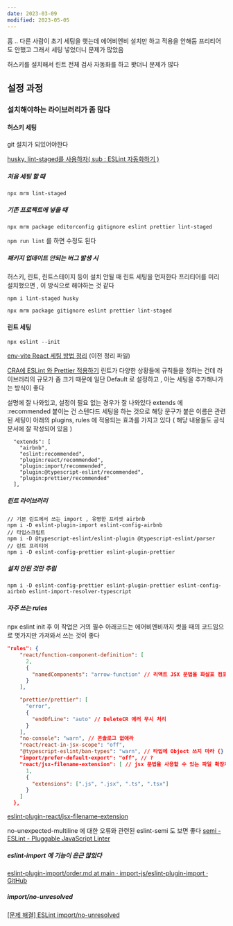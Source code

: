 ```yaml
---
date: 2023-03-09
modified: 2023-05-05
---
```


흠 .. 다른 사람이 초기 세팅을 햇는데 에어비엔비 설치만 하고 적용을 안해둠
프리티어도 안했고 그래서 세팅 넣었더니 문제가 많았음

허스키를 설치해서 린트 전체 검사 자동화를 하고 봣더니 문제가 많다

## 설정 과정

### 설치해야하는 라이브러리가 좀 많다

#### 허스키 세팅

git 설치가 되있어야한다

[husky, lint-staged를 사용하자( sub : ESLint 자동화하기 )](https://velog.io/@do_dadu/husky-lint-staged%EB%A5%BC-%EC%82%AC%EC%9A%A9%ED%95%98%EC%9E%90-sub-ESLint-%EC%9E%90%EB%8F%99%ED%99%94%ED%95%98%EA%B8%B0)

##### 처음 세팅 할 때

```
npx mrm lint-staged
```

##### 기존 프로젝트에 넣을 때

```
npx mrm package editorconfig gitignore eslint prettier lint-staged
```

`npm run lint` 를 하면 수정도 된다

##### 패키지 업데이트 안되는 버그 발생 시

허스키, 린트, 린트스테이지 등이 설치 안될 때
린트 세팅을 먼저한다
프리티어를 미리 설치했으면 , 이 방식으로 해야하는 것 같다

```
npm i lint-staged husky
```

```
npx mrm package gitignore eslint prettier lint-staged
```

#### 린트 세팅

```shell
npx eslint --init
```

[env-vite React 세팅 방법 정리](../../work/vite/915%20VIte%20번들러/env-vite%20React%20세팅%20방법%20정리) (이전 정리 파일)

[CRA에 ESLint 와 Prettier 적용하기](https://velog.io/@sonic/CRA%EC%97%90-ESLint-%EC%99%80-Prettier-%EC%A0%81%EC%9A%A9%ED%95%98%EA%B8%B0)
린트가 다양한 상황들에 규칙들을 정하는 건데
라이브러리의 규모가 좀 크기 때문에
일단 Default 로 설정하고 , 아는 세팅을 추가해나가는 방식이 좋다

설명에 잘 나와있고, 설정이 필요 없는 경우가 잘 나와있다
extends 에 :recommended 붙이는 건 스텐다드 세팅을 하는 것으로
해당 문구가 붙은 이름은 관련된 세팅이 아래의 plugins, rules 에 적용되는 효과를 가지고 있다
( 해당 내용들도 공식 문서에 잘 작성되어 있음 )

```
  "extends": [
    "airbnb",
    "eslint:recommended",
    "plugin:react/recommended",
    "plugin:import/recommended",
    "plugin:@typescript-eslint/recommended",
    "plugin:prettier/recommended"
  ],
```

##### 린트 라이브러리

```shell
// 기본 린트에서 쓰는 import , 유명한 프리셋 airbnb
npm i -D eslint-plugin-import eslint-config-airbnb
// 타입스크립트
npm i -D @typescript-eslint/eslint-plugin @typescript-eslint/parser
// 린트 프리티어
npm i -D eslint-config-prettier eslint-plugin-prettier
```

##### 설치 안된 것만 추림

```
npm i -D eslint-config-prettier eslint-plugin-prettier eslint-config-airbnb eslint-import-resolver-typescript
```

##### 자주 쓰는 rules

npx eslint init 후 이 작업은 거의 필수
아래코드는 에어비엔비까지 썻을 때의 코드임으로 몃가지만 가져와서 쓰는 것이 좋다

```json
"rules": {
    "react/function-component-definition": [
      2,
      {
        "namedComponents": "arrow-function" // 리액트 JSX 문법을 화살표 컴포넌트로 통일시킨다
      }
    ],

    "prettier/prettier": [
      "error",
      {
        "endOfLine": "auto" // DeleteCR 에러 무시 처리
      }
    ],
    "no-console": "warn", // 콘솔로그 없애라
    "react/react-in-jsx-scope": "off",
    "@typescript-eslint/ban-types": "warn", // 타입에 Object 쓰지 마라 {} 와 같다
    "import/prefer-default-export": "off", // ?
    "react/jsx-filename-extension": [ // jsx 문법을 사용할 수 있는 파일 확장자 지정 (  해당 확장자가 아닌데 jsx가 있으면 에러 )
      1,
      {
        "extensions": [".js", ".jsx", ".ts", ".tsx"]
      }
    ]
  },
```

[eslint-plugin-react/jsx-filename-extension](https://github.com/jsx-eslint/eslint-plugin-react/blob/master/docs/rules/jsx-filename-extension)

no-unexpected-multiline 에 대한 오류와 관련된 eslint-semi 도 보면 좋다
[semi - ESLint - Pluggable JavaScript Linter](https://eslint.org/docs/latest/rules/semi)

##### eslint-import 에 기능이 은근 많았다

[eslint-plugin-import/order.md at main · import-js/eslint-plugin-import · GitHub](https://github.com/import-js/eslint-plugin-import/blob/main/docs/rules/order)

##### import/no-unresolved

[[문제 해결] ESLint import/no-unresolved](https://velog.io/@gingaminga/%EB%AC%B8%EC%A0%9C-%ED%95%B4%EA%B2%B0-ESLint-importno-unresolved)
